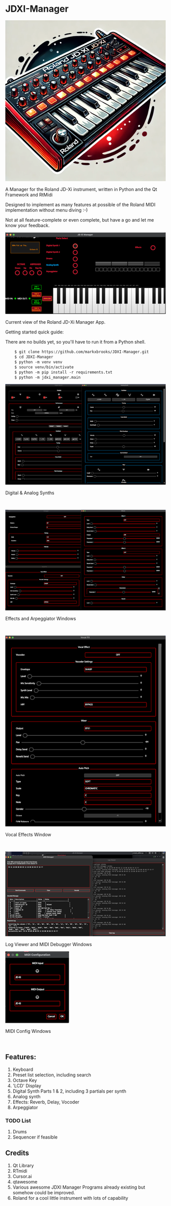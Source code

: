# JDXI-Manager

![image info](./resources/jdxi_cartoon_600.png)

A Manager for the Roland JD-Xi instrument, written in Python and the Qt Framework and RtMidi 

Designed to implement as many features at possible of the Roland MIDI implementation without menu diving :-)

Not at all feature-complete or even complete, but have a go and let me know your feedback.

<a href="./resources/main_window.png" rel="Current view of the Roland JD-Xi Manager App">![image info](./resources/main_window_600.png ) </a>

Current view of the Roland JD-Xi Manager App.


Getting started quick guide:

There are no builds yet, so you'll have to run it from a Python shell.

```code 
    $ git clone https://github.com/markxbrooks/JDXI-Manager.git
    $ cd JDXI-Manager
    $ python -m venv venv
    $ source venv/bin/activate
    $ python -m pip install -r requirements.txt
    $ python -m jdxi_manager.main
```

<a href="./resources/digital_analog_synths.png" rel="Digital & Analog Synths">![image info](./resources/digital_analog_synths_600.png ) </a>

Digital & Analog Synths

&nbsp;

<a href="./resources/effects.png" rel="Effects and Arpeggiator Windows">![image info](./resources/effects_600.png )</a>

Effects and Arpeggiator Windows

&nbsp;

<a href="./resources/vocal_effects.png" rel="Effects and Arpeggiator Windows">![image info](./resources/vocal_effects_600.png )</a>

Vocal Effects Window

&nbsp;

<a href="./resources/logs_and_midi.png" rel="Effects and Arpeggiator Windows">![image info](./resources/logs_and_midi_600.png )</a>

Log Viewer and MIDI Debugger Windows

<a href="./resources/midi_config.png" rel="Effects and Arpeggiator Windows">![image info](./resources/midi_config_200.png )</a>

MIDI Config Windows

&nbsp;

## Features:

1. Keyboard
2. Preset list selection, including search
3. Octave Key
4. 'LCD' Display
5. Digital Synth Parts 1 & 2, including 3 partials per synth
6. Analog synth
7. Effects: Reverb, Delay, Vocoder
8. Arpeggiator 

### TODO List
1. Drums
2. Sequencer if feasible

## Credits

1) Qt Library
2) RTmidi
3) Cursor.ai
4) qtawesome
5) Various awesome JDXI Manager Programs already existing but somehow could be improved.
6) Roland for a cool little instrument with lots of capability


